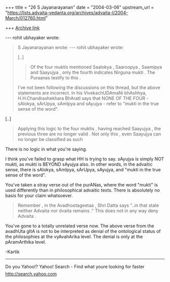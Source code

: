 +++
title = "26 S Jayanarayanan"
date = "2004-03-06"
upstream_url = "https://lists.advaita-vedanta.org/archives/advaita-l/2004-March/012760.html"

+++
[Archive link](https://lists.advaita-vedanta.org/archives/advaita-l/2004-March/012760.html)

--- rohit ubhayaker <rohit8ganesh at yahoo.co.in> wrote:
> 
> 
> S Jayanarayanan <sjayana at yahoo.com> wrote:
> --- rohit ubhayaker wrote:
> 
> [..]
> 
> > Of the four muktis mentioned Saalokya , Saaroopya , Saamipya 
> > and Saayujya , only the fourth indicates Nirguna mukti . The 
> > Puraanas testify to this .
> > 
> 
> I've not been following the discussions on this thread, but the above
> statements are incorrect. In his VivekachUDAmaNi bhAshhya,
> H.H.Chandrashekhara BhAratI says that NONE OF THE FOUR - sAlokya,
> sArUpya, sAmIpya and sAyujya - refer to "mukti in the true sense of
> the
> word". 
> 

[..]

> Applying  this  logic  to  the  four  muktis , having  reached 
> Saayujya , the  previous  three  are no  longer  valid . Not  only 
> this , even  Saayujya can  no  longer  be  classified as  such
> 

There is no logic in what you're saying.

I think you've failed to grasp what HH is trying to say. sAyujya is
simply NOT mukti, as mukti is BEYOND sAyujya also. In other words, in
the advaitic sense, there is sAlokya, sAmIpya, sArUpya, sAyujya, and
"mukti in the true sense of the word".

You've taken a stray verse out of the purANas, where the word "mukti"
is used differently than in philosophical advaitic texts. There is
absolutely no basis for your claim whatsoever. 

> Remember , in  the  Avadhootageetaa , Shri Datta  says "..in  that 
> state  neither  Advaita  nor  dvaita  remains ." This  does  not  in 
> any  way  deny  Advaita .
> 

You've gone to a totally unrelated verse now. The above verse from the
avadhUta gItA is not to be interpreted as denial of the ontological
status of the philosophies at the vyAvahArika level. The denial is only
at the pAramArthika level. 

-Kartik

__________________________________
Do you Yahoo!?
Yahoo! Search - Find what youre looking for faster
http://search.yahoo.com

